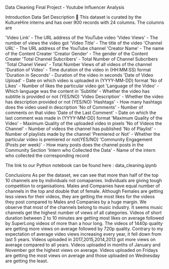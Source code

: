 Data Cleaning Final Project - Youtube Influencer Analysis 

Introduction
Data Set Description 💽
This dataset is curated by the KultureHire interns and has over 900 records with 24 columns. The columns are

'Video Link' - The URL address of the YouTube video
'Video Views' - The number of views the video got
'Video Title' - The title of the video
'Channel URL' - The URL address of the YouTube channel
'Creator Name' - The name of the Content Creater
'Creator Gender' - The gender of the Content Creater
'Total Channel Subcribers' - Total Number of Channel Subcribers
'Total Chanel Views' - Total Number Views of all videos of the channel
'Duration of Video' - Time duration of the video in (HH:MM:SS) format
'Duration in Seconds' - Duration of the video in seconds
'Date of Video Upload' - Date on which video is uploaded in (YYYY-MM-DD) format
'No of Likes' - Number of likes the particular video got
'Language of the Video' - Which language was the content in
'Subtitle' - Whether the video has subtitle is provided or not (YES/NO)
'Video Description' - Whether the video has description provided or not (YES/NO)
'Hashtags' - How many hashtags does the video used in description
'No of Comments' - Number of comments on that video
'Date of the Last Comment' - Date on which the last comment was made in (YYYY-MM-DD) format
'Maximum Quality of the Video' - Maximum Quality of the uploaded video in pixels
'No of Videos the Channel' - Number of videos the channel has published
'No of Playlist' - Number of playlists made by the channel
'Premiered or Not' - Whether the particular video is premiered or not(YES/NO)
'Community Engagement (Posts per week)' - How many posts does the channel posts in the Community Section
'Intern who Collected the Data' - Name of the intern who collected the corresponding record

The link to our Python notebook can be found here : data_cleaning.ipynb

Conclusions
As per the dataset, we can see that more than half of the top 10 channels are by individuals not comapanies. Individuals are giving tough competition to organisations. Males and Companies have equal number of channels in the top and double that of female.
Although Females are getting less views for their videos, they are getting the most likes for the videos they post compared to Males and Companies by a huge margin.
We observe that most of the channels belong to music industry. It seems music channels get the highest number of views of all categories.
Videos of short duration between 2 to 10 minutes are getting most likes on average followed by SuperLong videos of more than a hour long.
The videos of 1440p quality are getting more views on average followed by 720p quality.
Contrary to my expectation of average video views increasing every year, it fell down from last 5 years. Videos uploaded in 2017,2015,2014,2013 got more views on average compared to all years.
Videos uploaded in months of January and November got the highest views on average.
Videos uploaded on Fridays are getting the most views on average and those uploaded on Wednesday are getting the least.
